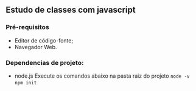 ## Estudo de classes com javascript

### Pré-requisitos

-   Editor de código-fonte;
-   Navegador Web.

### Dependencias de projeto:

-   node.js
Execute os comandos abaixo na pasta raiz do projeto
    `node -v`  
    `npm init`  
